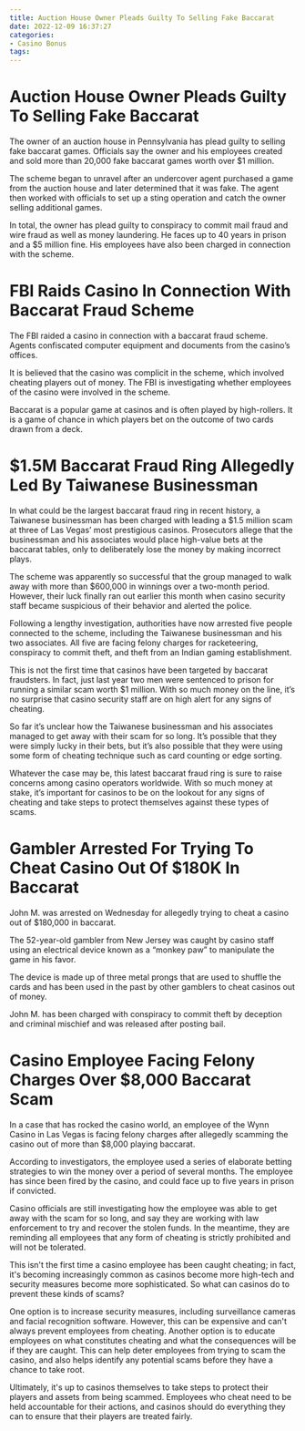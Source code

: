 ```yaml
---
title: Auction House Owner Pleads Guilty To Selling Fake Baccarat
date: 2022-12-09 16:37:27
categories:
- Casino Bonus
tags:
---
```



#  Auction House Owner Pleads Guilty To Selling Fake Baccarat

The owner of an auction house in Pennsylvania has plead guilty to selling fake baccarat games. Officials say the owner and his employees created and sold more than 20,000 fake baccarat games worth over $1 million.

The scheme began to unravel after an undercover agent purchased a game from the auction house and later determined that it was fake. The agent then worked with officials to set up a sting operation and catch the owner selling additional games.

In total, the owner has plead guilty to conspiracy to commit mail fraud and wire fraud as well as money laundering. He faces up to 40 years in prison and a $5 million fine. His employees have also been charged in connection with the scheme.

#  FBI Raids Casino In Connection With Baccarat Fraud Scheme

The FBI raided a casino in connection with a baccarat fraud scheme. Agents confiscated computer equipment and documents from the casino’s offices.

It is believed that the casino was complicit in the scheme, which involved cheating players out of money. The FBI is investigating whether employees of the casino were involved in the scheme.

Baccarat is a popular game at casinos and is often played by high-rollers. It is a game of chance in which players bet on the outcome of two cards drawn from a deck.

#  $1.5M Baccarat Fraud Ring Allegedly Led By Taiwanese Businessman

In what could be the largest baccarat fraud ring in recent history, a Taiwanese businessman has been charged with leading a $1.5 million scam at three of Las Vegas’ most prestigious casinos. Prosecutors allege that the businessman and his associates would place high-value bets at the baccarat tables, only to deliberately lose the money by making incorrect plays.

The scheme was apparently so successful that the group managed to walk away with more than $600,000 in winnings over a two-month period. However, their luck finally ran out earlier this month when casino security staff became suspicious of their behavior and alerted the police.

Following a lengthy investigation, authorities have now arrested five people connected to the scheme, including the Taiwanese businessman and his two associates. All five are facing felony charges for racketeering, conspiracy to commit theft, and theft from an Indian gaming establishment.

This is not the first time that casinos have been targeted by baccarat fraudsters. In fact, just last year two men were sentenced to prison for running a similar scam worth $1 million. With so much money on the line, it’s no surprise that casino security staff are on high alert for any signs of cheating.

So far it’s unclear how the Taiwanese businessman and his associates managed to get away with their scam for so long. It’s possible that they were simply lucky in their bets, but it’s also possible that they were using some form of cheating technique such as card counting or edge sorting.

Whatever the case may be, this latest baccarat fraud ring is sure to raise concerns among casino operators worldwide. With so much money at stake, it’s important for casinos to be on the lookout for any signs of cheating and take steps to protect themselves against these types of scams.

#  Gambler Arrested For Trying To Cheat Casino Out Of $180K In Baccarat 

John M. was arrested on Wednesday for allegedly trying to cheat a casino out of $180,000 in baccarat.

The 52-year-old gambler from New Jersey was caught by casino staff using an electrical device known as a “monkey paw” to manipulate the game in his favor.

The device is made up of three metal prongs that are used to shuffle the cards and has been used in the past by other gamblers to cheat casinos out of money.

John M. has been charged with conspiracy to commit theft by deception and criminal mischief and was released after posting bail.

#  Casino Employee Facing Felony Charges Over $8,000 Baccarat Scam

In a case that has rocked the casino world, an employee of the Wynn Casino in Las Vegas is facing felony charges after allegedly scamming the casino out of more than $8,000 playing baccarat.

According to investigators, the employee used a series of elaborate betting strategies to win the money over a period of several months. The employee has since been fired by the casino, and could face up to five years in prison if convicted.

Casino officials are still investigating how the employee was able to get away with the scam for so long, and say they are working with law enforcement to try and recover the stolen funds. In the meantime, they are reminding all employees that any form of cheating is strictly prohibited and will not be tolerated.

This isn't the first time a casino employee has been caught cheating; in fact, it's becoming increasingly common as casinos become more high-tech and security measures become more sophisticated. So what can casinos do to prevent these kinds of scams?

One option is to increase security measures, including surveillance cameras and facial recognition software. However, this can be expensive and can't always prevent employees from cheating. Another option is to educate employees on what constitutes cheating and what the consequences will be if they are caught. This can help deter employees from trying to scam the casino, and also helps identify any potential scams before they have a chance to take root.

Ultimately, it's up to casinos themselves to take steps to protect their players and assets from being scammed. Employees who cheat need to be held accountable for their actions, and casinos should do everything they can to ensure that their players are treated fairly.